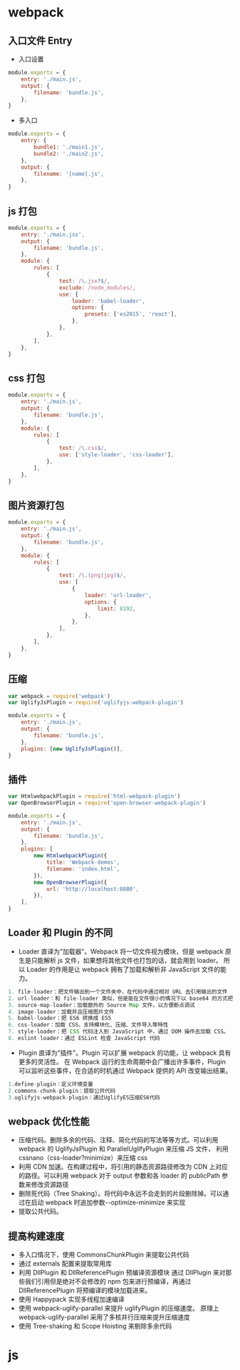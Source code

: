 # webpack

## 入口文件 Entry

-   入口设置

```js
module.exports = {
	entry: './main.js',
	output: {
		filename: 'bundle.js',
	},
}
```

-   多入口

```js
module.exports = {
	entry: {
		bundle1: './main1.js',
		bundle2: './main2.js',
	},
	output: {
		filename: '[name].js',
	},
}
```

## js 打包

```js
module.exports = {
	entry: './main.jsx',
	output: {
		filename: 'bundle.js',
	},
	module: {
		rules: [
			{
				test: /\.jsx?$/,
				exclude: /node_modules/,
				use: {
					loader: 'babel-loader',
					options: {
						presets: ['es2015', 'react'],
					},
				},
			},
		],
	},
}
```

## css 打包

```js
module.exports = {
	entry: './main.js',
	output: {
		filename: 'bundle.js',
	},
	module: {
		rules: [
			{
				test: /\.css$/,
				use: ['style-loader', 'css-loader'],
			},
		],
	},
}
```

## 图片资源打包

```js
module.exports = {
	entry: './main.js',
	output: {
		filename: 'bundle.js',
	},
	module: {
		rules: [
			{
				test: /\.(png|jpg)$/,
				use: [
					{
						loader: 'url-loader',
						options: {
							limit: 8192,
						},
					},
				],
			},
		],
	},
}
```

## 压缩

```js
var webpack = require('webpack')
var UglifyJsPlugin = require('uglifyjs-webpack-plugin')

module.exports = {
	entry: './main.js',
	output: {
		filename: 'bundle.js',
	},
	plugins: [new UglifyJsPlugin()],
}
```

## 插件

```js
var HtmlwebpackPlugin = require('html-webpack-plugin')
var OpenBrowserPlugin = require('open-browser-webpack-plugin')

module.exports = {
	entry: './main.js',
	output: {
		filename: 'bundle.js',
	},
	plugins: [
		new HtmlwebpackPlugin({
			title: 'Webpack-demos',
			filename: 'index.html',
		}),
		new OpenBrowserPlugin({
			url: 'http://localhost:8080',
		}),
	],
}
```

## Loader 和 Plugin 的不同

-   Loader 直译为"加载器"。Webpack 将一切文件视为模块，但是 webpack 原生是只能解析 js 文件，如果想将其他文件也打包的话，就会用到 loader。 所以 Loader 的作用是让 webpack 拥有了加载和解析非 JavaScript 文件的能力。

```js
1. file-loader：把文件输出到一个文件夹中，在代码中通过相对 URL 去引用输出的文件
2. url-loader：和 file-loader 类似，但是能在文件很小的情况下以 base64 的方式把文件内容注入到代码中去
3. source-map-loader：加载额外的 Source Map 文件，以方便断点调试
4. image-loader：加载并且压缩图片文件
5. babel-loader：把 ES6 转换成 ES5
6. css-loader：加载 CSS，支持模块化、压缩、文件导入等特性
7. style-loader：把 CSS 代码注入到 JavaScript 中，通过 DOM 操作去加载 CSS。
8. eslint-loader：通过 ESLint 检查 JavaScript 代码
```

-   Plugin 直译为"插件"。Plugin 可以扩展 webpack 的功能，让 webpack 具有更多的灵活性。 在 Webpack 运行的生命周期中会广播出许多事件，Plugin 可以监听这些事件，在合适的时机通过 Webpack 提供的 API 改变输出结果。

```js
1.define-plugin：定义环境变量
2.commons-chunk-plugin：提取公共代码
3.uglifyjs-webpack-plugin：通过UglifyES压缩ES6代码
```

## webpack 优化性能

-   压缩代码。删除多余的代码、注释、简化代码的写法等等方式。可以利用 webpack 的 UglifyJsPlugin 和 ParallelUglifyPlugin 来压缩 JS 文件， 利用 cssnano（css-loader?minimize）来压缩 css
-   利用 CDN 加速。在构建过程中，将引用的静态资源路径修改为 CDN 上对应的路径。可以利用 webpack 对于 output 参数和各 loader 的 publicPath 参数来修改资源路径
-   删除死代码（Tree Shaking）。将代码中永远不会走到的片段删除掉。可以通过在启动 webpack 时追加参数--optimize-minimize 来实现
-   提取公共代码。

## 提高构建速度

-   多入口情况下，使用 CommonsChunkPlugin 来提取公共代码
-   通过 externals 配置来提取常用库
-   利用 DllPlugin 和 DllReferencePlugin 预编译资源模块 通过 DllPlugin 来对那些我们引用但是绝对不会修改的 npm 包来进行预编译，再通过 DllReferencePlugin 将预编译的模块加载进来。
-   使用 Happypack 实现多线程加速编译
-   使用 webpack-uglify-parallel 来提升 uglifyPlugin 的压缩速度。 原理上 webpack-uglify-parallel 采用了多核并行压缩来提升压缩速度
-   使用 Tree-shaking 和 Scope Hoisting 来剔除多余代码

# js